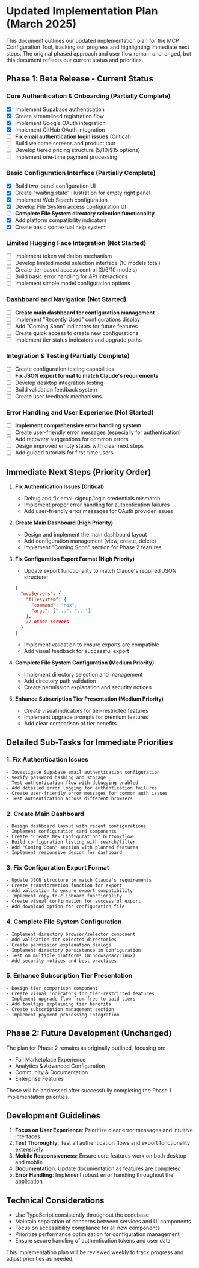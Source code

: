 # Updated Implementation Plan (March 2025)

This document outlines our updated implementation plan for the MCP Configuration Tool, tracking our progress and highlighting immediate next steps. The original phased approach and user flow remain unchanged, but this document reflects our current status and priorities.

## Phase 1: Beta Release - Current Status

### Core Authentication & Onboarding (Partially Complete)

- [x] Implement Supabase authentication
- [x] Create streamlined registration flow
- [x] Implement Google OAuth integration
- [x] Implement GitHub OAuth integration
- [ ] **Fix email authentication login issues** (Critical)
- [ ] Build welcome screens and product tour
- [ ] Develop tiered pricing structure ($5/$10/$15 options)
- [ ] Implement one-time payment processing

### Basic Configuration Interface (Partially Complete)

- [x] Build two-panel configuration UI
- [x] Create "waiting state" illustration for empty right panel
- [x] Implement Web Search configuration
- [x] Develop File System access configuration UI
- [ ] **Complete File System directory selection functionality**
- [x] Add platform compatibility indicators
- [x] Create basic contextual help system

### Limited Hugging Face Integration (Not Started)

- [ ] Implement token validation mechanism
- [ ] Develop limited model selection interface (10 models total)
- [ ] Create tier-based access control (3/6/10 models)
- [ ] Build basic error handling for API interactions
- [ ] Implement simple model configuration options

### Dashboard and Navigation (Not Started)

- [ ] **Create main dashboard for configuration management**
- [ ] Implement "Recently Used" configurations display
- [ ] Add "Coming Soon" indicators for future features
- [ ] Create quick access to create new configurations
- [ ] Implement tier status indicators and upgrade paths

### Integration & Testing (Partially Complete)

- [ ] Create configuration testing capabilities
- [ ] **Fix JSON export format to match Claude's requirements**
- [ ] Develop desktop integration testing
- [ ] Build validation feedback system
- [ ] Create user feedback mechanisms

### Error Handling and User Experience (Not Started)

- [ ] **Implement comprehensive error handling system**
- [ ] Create user-friendly error messages (especially for authentication)
- [ ] Add recovery suggestions for common errors
- [ ] Design improved empty states with clear next steps
- [ ] Add guided tutorials for first-time users

## Immediate Next Steps (Priority Order)

1. **Fix Authentication Issues (Critical)**
   - Debug and fix email signup/login credentials mismatch
   - Implement proper error handling for authentication failures
   - Add user-friendly error messages for OAuth provider issues

2. **Create Main Dashboard (High Priority)**
   - Design and implement the main dashboard layout
   - Add configuration management (view, create, delete)
   - Implement "Coming Soon" section for Phase 2 features

3. **Fix Configuration Export Format (High Priority)**
   - Update export functionality to match Claude's required JSON structure:
   ```json
   {
     "mcpServers": {
       "filesystem": {
         "command": "npx",
         "args": ["...", "..."]
       },
       // other servers
     }
   }
   ```
   - Implement validation to ensure exports are compatible
   - Add visual feedback for successful export

4. **Complete File System Configuration (Medium Priority)**
   - Implement directory selection and management
   - Add directory path validation
   - Create permission explanation and security notices

5. **Enhance Subscription Tier Presentation (Medium Priority)**
   - Create visual indicators for tier-restricted features
   - Implement upgrade prompts for premium features
   - Add clear comparison of tier benefits

## Detailed Sub-Tasks for Immediate Priorities

### 1. Fix Authentication Issues

```
- Investigate Supabase email authentication configuration
- Verify password hashing and storage
- Test authentication flow with debugging enabled
- Add detailed error logging for authentication failures
- Create user-friendly error messages for common auth issues
- Test authentication across different browsers
```

### 2. Create Main Dashboard

```
- Design dashboard layout with recent configurations
- Implement configuration card components
- Create "Create New Configuration" button/flow
- Build configuration listing with search/filter
- Add "Coming Soon" section with planned features
- Implement responsive design for dashboard
```

### 3. Fix Configuration Export Format

```
- Update JSON structure to match Claude's requirements
- Create transformation function for export
- Add validation to ensure export compatibility
- Implement copy-to-clipboard functionality
- Create visual confirmation for successful export
- Add download option for configuration file
```

### 4. Complete File System Configuration

```
- Implement directory browser/selector component
- Add validation for selected directories
- Create permission explanation dialogs
- Implement directory persistence in configuration
- Test on multiple platforms (Windows/Mac/Linux)
- Add security notices and best practices
```

### 5. Enhance Subscription Tier Presentation

```
- Design tier comparison component
- Create visual indicators for tier-restricted features
- Implement upgrade flow from free to paid tiers
- Add tooltips explaining tier benefits
- Create subscription management section
- Implement payment processing integration
```

## Phase 2: Future Development (Unchanged)

The plan for Phase 2 remains as originally outlined, focusing on:

- Full Marketplace Experience
- Analytics & Advanced Configuration
- Community & Documentation
- Enterprise Features

These will be addressed after successfully completing the Phase 1 implementation priorities.

## Development Guidelines

1. **Focus on User Experience**: Prioritize clear error messages and intuitive interfaces
2. **Test Thoroughly**: Test all authentication flows and export functionality extensively
3. **Mobile Responsiveness**: Ensure core features work on both desktop and mobile
4. **Documentation**: Update documentation as features are completed
5. **Error Handling**: Implement robust error handling throughout the application

## Technical Considerations

- Use TypeScript consistently throughout the codebase
- Maintain separation of concerns between services and UI components
- Focus on accessibility compliance for all new components
- Prioritize performance optimization for configuration management
- Ensure secure handling of authentication tokens and user data

This implementation plan will be reviewed weekly to track progress and adjust priorities as needed.
